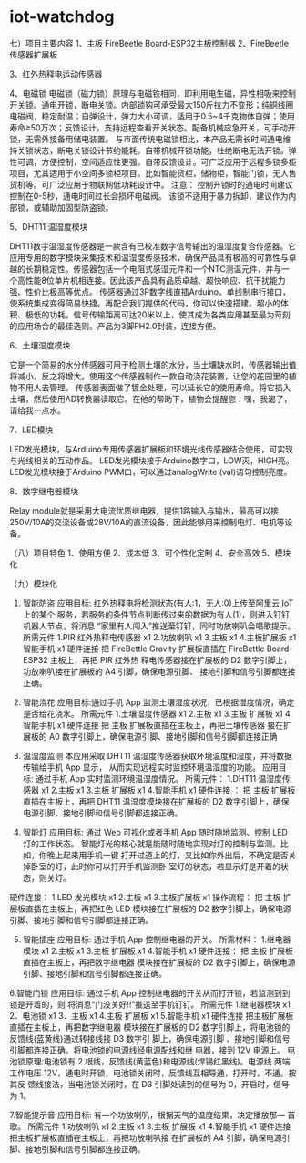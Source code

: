# iot-watchdog
七）项目主要内容
1、主板
FireBeetle Board-ESP32主板控制器
2、FireBeetle传感器扩展板
 
3、红外热释电运动传感器

                               
4、电磁锁
     电磁锁（磁力锁）原理与电磁铁相同，即利用电生磁，异性相吸来控制开关锁。通电开锁，断电关锁。内部锁钩可承受最大150斤拉力不变形；纯铜线圈电磁阀，稳定耐温；自弹设计，弹力大小可调，适用于0.5~4千克物体自弹；使用寿命≥50万次；反馈设计，支持远程查看开关状态。配备机械应急开关，可手动开锁，无需外接备用储电装置。 与市面传统电磁锁相比，本产品无需长时间通电维持关锁状态，断电关锁设计节约能耗。自带机械开锁功能，杜绝断电无法开锁。弹性可调，方便控制，空间适应性更强。自带反馈设计。可广泛应用于远程多锁多柜项目，尤其适用于小空间多锁柜项目。比如智能货柜，储物柜，智能门锁，无人售货机等。可广泛应用于物联网低功耗设计中。 注意： 控制开锁时的通电时间建议控制在0-5秒，通电时间过长会损坏电磁阀。 该锁不适用于暴力拆卸，建议作为内部锁，或辅助加固型防盗锁。

5、DHT11 温湿度模块 
 


DHT11数字温湿度传感器是一款含有已校准数字信号输出的温湿度复合传感器。它应用专用的数字模块采集技术和温湿度传感技术，确保产品具有极高的可靠性与卓越的长期稳定性。传感器包括一个电阻式感湿元件和一个NTC测温元件，并与一个高性能8位单片机相连接。因此该产品具有品质卓越、超快响应、抗干扰能力强、性价比极高等优点。
传感器通过3P数字线直插Arduino。单线制串行接口，使系统集成变得简易快捷。再配合我们提供的代码，你可以快速搭建。超小的体积、极低的功耗，信号传输距离可达20米以上，使其成为各类应用甚至最为苛刻的应用场合的最佳选则。产品为3脚PH2.0封装，连接方便。

6、土壤湿度模块 
 
它是一个简易的水分传感器可用于检测土壤的水分，当土壤缺水时，传感器输出值将减小，反之将增大。使用这个传感器制作一款自动浇花装置，让您的花园里的植物不用人去管理。
传感器表面做了镀金处理，可以延长它的使用寿命。将它插入土壤，然后使用AD转换器读取它。在他的帮助下，植物会提醒您：嘿，我渴了，请给我一点水。

7、LED模块
 
LED发光模块，与Arduino专用传感器扩展板和环境光线传感器结合使用，可实现与光线相关的互动作品。
LED发光模块接于Arduino数字口，LOW灭，HIGH亮。
LED发光模块接于Arduino PWM口，可以通过analogWrite (val)语句控制亮度。

8、数字继电器模块
 
Relay module就是采用大电流优质继电器，提供1路输入与输出，最高可以接250V/10A的交流设备或28V/10A的直流设备，因此能够用来控制电灯、电机等设备。



（八）项目特色
1、使用方便
2、成本低
3、可个性化定制
4、安全高效
5、模块化

（九）模块化
1. 智能防盗
应用目标:
红外热释电将检测状态(有人:1，无人:0)上传至阿里云 IoT 上的某个 服务，若服务的条件节点判断传过来的数据为有人(1)，则进入钉钉机器人节点，将消息 
“家里有人闯入”推送至钉钉，同时功放喇叭会唱歌提示。 
所需元件 
1.PIR 红外热释电传感器 x1 
2.功放喇叭 x1 
3.主板 x1 
4.主板扩展板 x1 
智能手机 x1 
硬件连接 
把 FireBettle Gravity 扩展板直插在 FireBettle Board-ESP32 主板上，再把 PIR 红外热 释电传感器接在扩展板的 D2 数字引脚上，功放喇叭接在扩展板的 A4 引脚，确保电源引脚、 接地引脚和信号引脚都连接正确。 

2. 智能浇花
应用目标:通过手机 App 监测土壤湿度状况，已根据湿度情况，确定是否给花浇水。 
所需元件 
1.土壤湿度传感器 x1 
2.主板 x1 
3.主板 扩展板 x1 
4.智能手机 x1
 硬件连接 
把 主板 扩展板直插在主板上，再把土壤传感器 接在扩展板的 A0 数字引脚上，确保电源引脚、接地引脚和信号引脚都连接正确 

3. 温湿度监测
本应用采取 DHT11 温湿度传感器获取环境温度和湿度，并将数据传输给手机 App 显示， 从而实现远程实时监控环境温湿度的功能。 
应用目标:
通过手机 App 实时监测环境温湿度情况。 
所需元件：
1.DHT11 温湿度传感器 x1 
2.主板 x1 
3.主板 扩展板 x1 
4.智能手机 x1 
硬件连接 ：
把 主板 扩展板直插在主板上，再把 DHT11 温湿度模块接在扩展板的 D2 数字引脚上，确保电源引脚、接地引脚和信号引脚都连接正确。 

4. 智能灯
应用目标:
通过 Web 可视化或者手机 App 随时随地监测、控制 LED 灯的工作状态。 
智能灯光的核心就是能随时随地实现对灯的控制与监测。比如，你晚上起来用手机一键 打开过道上的灯，又比如你外出后，不确定是否关掉卧室的灯，此时你可以打开手机监测卧 室灯的状态，若显示灯是开着的状态，则关灯。 

硬件连接：
1.LED 发光模块 x1
2.主板 x1
3.主板扩展板 x1 
操作流程：
把 主板 扩展板直插在主板上，再把红色 LED 模块接在扩展板的 D2 数字引脚上，确保电源引脚、接地引脚和信号引脚都连接正确。 

5. 智能插座
应用目标:
通过手机 App 控制继电器的开关。 
所需材料：
1.继电器模块 x1 
2.主板 x1 
3.主板 扩展板 x1 
4.智能手机 x1 
硬件连接：
把 主板 扩展板直插在主板上，再把数字继电器 模块接在扩展板的 D2 数字引脚上，确保电源引脚、接地引脚和信号引脚都连接正确。 

6.智能门锁
应用目标:
通过手机 App 控制继电器的开关从而打开锁，若监测到到锁是开着的，则 将消息“门没关好!!”推送至手机钉钉。 
所需元件 
1.继电器模块 x1 
2．电池锁 x1 
3．主板 x1 
4.主板 扩展板 x1 
5.智能手机 x1 
硬件连接 
把主板扩展板直插在主板上，再把数字继电器 模块接在扩展板的 D2 数字引脚上，将电池锁的反馈线(蓝黄线)通过转接线接 D3 数字引 脚上，确保电源引脚
、接地引脚和信号引脚都连接正确。将电池锁的电源线经电源配线和继 电器，接到 12V 电源上。 
电池锁原理:电池锁有 2 根线，反馈线(黄蓝色)和电源线(焊锡红黑线)。电源线 两端工作电压 12V，通电时开锁，电池锁关闭时，反馈线互相导通，打开时，不通。按其反 馈线接法，当电池锁关闭时，在 D3 引脚处读到的信号为 0，开启时，信号为 1。 


7.智能提示音
应用目标:
有一个功放喇叭，根据天气的温度结果，决定播放那一 首歌。 
所需元件 
1.功放喇叭 x1 
2.主板 x1 
3.主板 扩展板 x1 
4.智能手机 x1 
硬件连接 
把主板扩展板直插在主板上，再把功放喇叭接 在扩展板的 A4 引脚，确保电源引脚、接地引脚和信号引脚都连接正确。 
